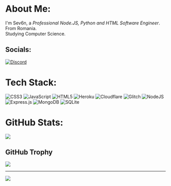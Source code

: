 # About Me:
I'm Sev6n, a *Professional Node.JS, Python and HTML Software Engineer*.<br>From Romania.<br>Studying Computer Science.<br>


##  Socials:
[![Discord](https://img.shields.io/badge/Discord-%237289DA.svg?logo=discord&logoColor=white)](https://discord.gg/VZw8KPTXGB)  

# Tech Stack:
![CSS3](https://img.shields.io/badge/css3-%231572B6.svg?style=for-the-badge&logo=css3&logoColor=white) ![JavaScript](https://img.shields.io/badge/javascript-%23323330.svg?style=for-the-badge&logo=javascript&logoColor=%23F7DF1E) ![HTML5](https://img.shields.io/badge/html5-%23E34F26.svg?style=for-the-badge&logo=html5&logoColor=white) ![Heroku](https://img.shields.io/badge/heroku-%23430098.svg?style=for-the-badge&logo=heroku&logoColor=white) ![Cloudflare](https://img.shields.io/badge/Cloudflare-F38020?style=for-the-badge&logo=Cloudflare&logoColor=white) ![Glitch](https://img.shields.io/badge/glitch-%233333FF.svg?style=for-the-badge&logo=glitch&logoColor=white) ![NodeJS](https://img.shields.io/badge/node.js-6DA55F?style=for-the-badge&logo=node.js&logoColor=white) ![Express.js](https://img.shields.io/badge/express.js-%23404d59.svg?style=for-the-badge&logo=express&logoColor=%2361DAFB) ![MongoDB](https://img.shields.io/badge/MongoDB-%234ea94b.svg?style=for-the-badge&logo=mongodb&logoColor=white) ![SQLite](https://img.shields.io/badge/sqlite-%2307405e.svg?style=for-the-badge&logo=sqlite&logoColor=white)
# GitHub Stats:
![](https://github-readme-streak-stats.herokuapp.com/?user=Sev6nOfficial&theme=dark&hide_border=false)<br/>

##  GitHub Trophy
![](https://github-profile-trophy.vercel.app/?username=Sev6nOfficial&theme=radical&no-frame=false&no-bg=false&margin-w=4)

---
[![](https://visitcount.itsvg.in/api?id=Sev6nOfficial&icon=0&color=0)](https://visitcount.itsvg.in)
